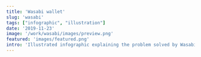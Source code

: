 ```yaml
---
title: 'Wasabi wallet'
slug: 'wasabi'
tags: ["infographic", "illustration"]
date: '2019-11-23'
image: '/work/wasabi/images/preview.png'
featured: 'images/featured.png'
intro: 'Illustrated infographic explaining the problem solved by Wasabi Wallet.'
---
```


